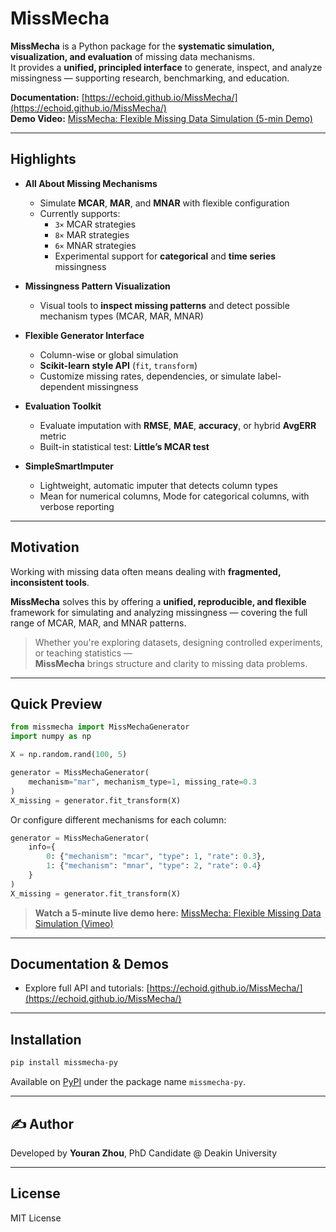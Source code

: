 # MissMecha

**MissMecha** is a Python package for the **systematic simulation, visualization, and evaluation** of missing data mechanisms.  
It provides a **unified, principled interface** to generate, inspect, and analyze missingness — supporting research, benchmarking, and education.

 **Documentation:** [https://echoid.github.io/MissMecha/](https://echoid.github.io/MissMecha/)  
 **Demo Video:** [MissMecha: Flexible Missing Data Simulation (5-min Demo)](https://vimeo.com/1079046393)

---

## Highlights

- **All About Missing Mechanisms**
  - Simulate **MCAR**, **MAR**, and **MNAR** with flexible configuration
  - Currently supports:
    - `3×` MCAR strategies
    - `8×` MAR strategies
    - `6×` MNAR strategies
    - Experimental support for **categorical** and **time series** missingness

- **Missingness Pattern Visualization**
  - Visual tools to **inspect missing patterns** and detect possible mechanism types (MCAR, MAR, MNAR)

- **Flexible Generator Interface**
  - Column-wise or global simulation
  - **Scikit-learn style API** (`fit`, `transform`)
  - Customize missing rates, dependencies, or simulate label-dependent missingness

- **Evaluation Toolkit**
  - Evaluate imputation with **RMSE**, **MAE**, **accuracy**, or hybrid **AvgERR** metric
  - Built-in statistical test: **Little’s MCAR test**

- **SimpleSmartImputer**
  - Lightweight, automatic imputer that detects column types
  - Mean for numerical columns, Mode for categorical columns, with verbose reporting

---

## Motivation

Working with missing data often means dealing with **fragmented, inconsistent tools**.

**MissMecha** solves this by offering a **unified, reproducible, and flexible** framework for simulating and analyzing missingness — covering the full range of MCAR, MAR, and MNAR patterns.

> Whether you're exploring datasets, designing controlled experiments, or teaching statistics —  
> **MissMecha** brings structure and clarity to missing data problems.

---

## Quick Preview

```python
from missmecha import MissMechaGenerator
import numpy as np

X = np.random.rand(100, 5)

generator = MissMechaGenerator(
    mechanism="mar", mechanism_type=1, missing_rate=0.3
)
X_missing = generator.fit_transform(X)
```

Or configure different mechanisms for each column:

```python
generator = MissMechaGenerator(
    info={
        0: {"mechanism": "mcar", "type": 1, "rate": 0.3},
        1: {"mechanism": "mnar", "type": 2, "rate": 0.4}
    }
)
X_missing = generator.fit_transform(X)
```

> **Watch a 5-minute live demo here:** [MissMecha: Flexible Missing Data Simulation (Vimeo)](https://vimeo.com/1079046393)

---

## Documentation & Demos

- Explore full API and tutorials: [https://echoid.github.io/MissMecha/](https://echoid.github.io/MissMecha/)

---

## Installation

```bash
pip install missmecha-py
```

Available on [PyPI](https://pypi.org/project/missmecha-py/) under the package name `missmecha-py`.

---

## ✍️ Author

Developed by **Youran Zhou**, PhD Candidate @ Deakin University  

---

## License

MIT License

